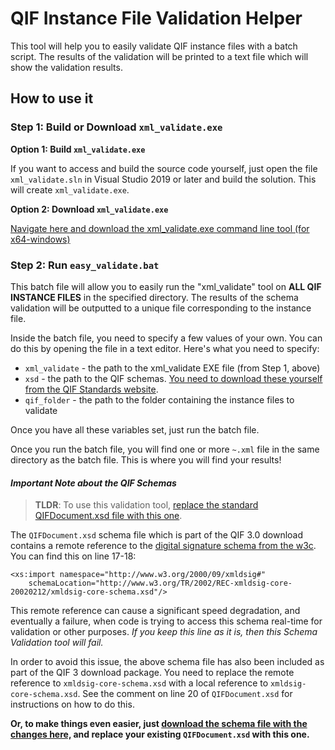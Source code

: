 # QIF Instance File Validation Helper

This tool will help you to easily validate QIF instance files with a batch script. The results of the validation will be printed to a text file which will show the validation results. 

## How to use it

### Step 1: Build or Download `xml_validate.exe`

**Option 1: Build `xml_validate.exe`**

If you want to access and build the source code yourself, just open the file `xml_validate.sln` in Visual Studio 2019 or later and build the solution. This will create `xml_validate.exe`. 

**Option 2: Download `xml_validate.exe`**

[Navigate here and download the xml_validate.exe command line tool (for x64-windows)](https://github.com/QualityInformationFramework/qif-validation-tools/releases/tag/v1.0)

### Step 2: Run `easy_validate.bat`

This batch file will allow you to easily run the "xml_validate" tool on **ALL QIF INSTANCE FILES** in the specified directory. The results of the schema validation will be outputted to a unique file corresponding to the instance file. 

Inside the batch file, you need to specify a few values of your own. You can do this by opening the file in a text editor. Here's what you need to specify: 

* `xml_validate` - the path to the xml_validate EXE file (from Step 1, above)
* `xsd` - the path to the QIF schemas. [You need to download these yourself from the QIF Standards website](https://www.qifstandards.org/). 
* `qif_folder` - the path to the folder containing the instance files to validate

Once you have all these variables set, just run the batch file.

Once you run the batch file, you will find one or more `~.xml` file in the same directory as the batch file. This is where you will find your results!

#### _Important Note about the QIF Schemas_

> **TLDR**: To use this validation tool, [replace the standard QIFDocument.xsd file with this one](https://github.com/QualityInformationFramework/qif-validation-tools/blob/master/Schema%20Validation%20Tool/QIFDocument.xsd). 

The `QIFDocument.xsd` schema file which is part of the QIF 3.0 download contains a remote reference to the [digital signature schema from the w3c](https://www.w3.org/TR/2002/REC-xmldsig-core-20020212/). You can find this on line 17-18: 

```
<xs:import namespace="http://www.w3.org/2000/09/xmldsig#"
    schemaLocation="http://www.w3.org/TR/2002/REC-xmldsig-core-20020212/xmldsig-core-schema.xsd"/>
```

This remote reference can cause a significant speed degradation, and eventually a failure, when code is trying to access this schema real-time for validation or other purposes. *If you keep this line as it is, then this Schema Validation tool will fail.* 

In order to avoid this issue, the above schema file has also been included as part of the QIF 3 download package. You need to replace the remote reference to `xmldsig-core-schema.xsd` with a local reference to `xmldsig-core-schema.xsd`. See the comment on line 20 of `QIFDocument.xsd` for instructions on how to do this. 

**Or, to make things even easier, just [download the schema file with the changes here,](https://github.com/QualityInformationFramework/qif-validation-tools/blob/master/Schema%20Validation%20Tool/QIFDocument.xsd) and replace your existing `QIFDocument.xsd` with this one.** 
